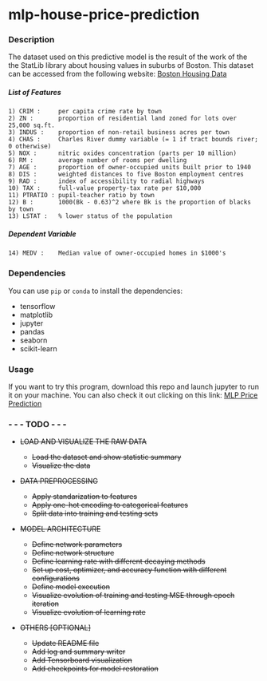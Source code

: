 # mlp-house-price-prediction

### Description
The dataset used on this predictive model is the result of the work of the the StatLib library about housing values in suburbs of Boston. This dataset can be accessed from the following website: [Boston Housing Data](https://archive.ics.uci.edu/ml/machine-learning-databases/housing/)

##### List of Features

    1) CRIM :     per capita crime rate by town
    2) ZN :       proportion of residential land zoned for lots over 25,000 sq.ft.
    3) INDUS :    proportion of non-retail business acres per town
    4) CHAS :     Charles River dummy variable (= 1 if tract bounds river; 0 otherwise)
    5) NOX :      nitric oxides concentration (parts per 10 million)
    6) RM :       average number of rooms per dwelling
    7) AGE :      proportion of owner-occupied units built prior to 1940
    8) DIS :      weighted distances to five Boston employment centres
    9) RAD :      index of accessibility to radial highways
    10) TAX :     full-value property-tax rate per $10,000
    11) PTRATIO : pupil-teacher ratio by town
    12) B :       1000(Bk - 0.63)^2 where Bk is the proportion of blacks by town
    13) LSTAT :   % lower status of the population

##### Dependent Variable

    14) MEDV :    Median value of owner-occupied homes in $1000's

### Dependencies
You can use `pip` or `conda` to install the dependencies:
- tensorflow
- matplotlib
- jupyter
- pandas
- seaborn
- scikit-learn

### Usage
If you want to try this program, download this repo and launch jupyter to run it on your machine. You can also check it out clicking on this link: [MLP Price Prediction](https://nbviewer.jupyter.org/github/igerardoh/mlp-house-price-prediction/blob/master/mlp-house-price-prediction.ipynb)

### - - - TODO  - - -
- ~~LOAD AND VISUALIZE THE RAW DATA~~
   - ~~Load the dataset and show statistic summary~~
   - ~~Visualize the data~~

- ~~DATA PREPROCESSING~~
   - ~~Apply standarization to features~~
   - ~~Apply one-hot encoding to categorical features~~
   - ~~Split data into training and testing sets~~

- ~~MODEL ARCHITECTURE~~
   - ~~Define network parameters~~
   - ~~Define network structure~~
   - ~~Define learning rate with different decaying methods~~
   - ~~Set up cost, optimizer, and accuracy function with different configurations~~
   - ~~Define model execution~~
   - ~~Visualize evolution of training and testing MSE through epoch iteration~~
   - ~~Visualize evolution of learning rate~~

- ~~OTHERS [OPTIONAL]~~
   - ~~Update README file~~
   - ~~Add log and summary writer~~
   - ~~Add Tensorboard visualization~~
   - ~~Add checkpoints for model restoration~~
